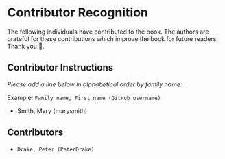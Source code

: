 # Contributor Recognition

The following individuals have contributed to the book. The authors
are grateful for these contributions which improve the book for future
readers. Thank you :bouquet:.

## Contributor Instructions

_Please add a line below in alphabetical order by family name:_

Example: `Family name, First name (GitHub username)`

- Smith, Mary (marysmith)

## Contributors

- `Drake, Peter (PeterDrake)`
